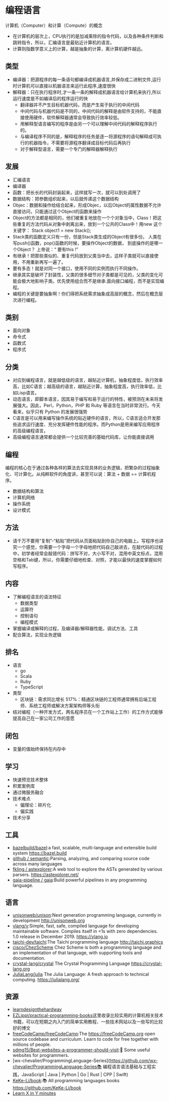 # 编程语言

计算机（Computer）和计算（Compute）的概念

* 在计算机的层次上，CPU执行的是加减乘除的指令代码，以及各种条件判断和跳转指令，所以，汇编语言是最贴近计算机的语言。
* 计算则指数学意义上的计算，越是抽象的计算，离计算机硬件越远。

## 类型

* 编译器：把源程序的每一条语句都编译成机器语言,并保存成二进制文件,运行时计算机可以直接以机器语言来运行此程序,速度很快
* 解释器：只在执行程序时,才一条一条的解释成机器语言给计算机来执行,所以运行速度是不如编译后的程序运行的快
    - 翻译器并不产生目标机器代码，而是产生易于执行的中间代码
    - 中间代码与机器代码是不同的，中间代码的解释是由软件支持的，不能直接使用硬件，软件解释器通常会导致执行效率较低。
    - 用解释型语言编写的程序是由另一个可以理解中间代码的解释程序执行的。
    - 与编译程序不同的是，解释程序的任务是逐一将源程序的语句解释成可执行的机器指令，不需要将源程序翻译成目标代码后再执行
    - 对于解释型语言，需要一个专门的解释器解释执行

## 发展

* 汇编语言
* 编译器
* 函数：把长长的代码封装起来，这样就写一次，就可以到处调用了
* 数据结构：把参数组织起来，以后就传递这个数据结构
* Objec：数据和操作给结合起来，形成Objec，以后Object的属性数据不允许直接访问，只能通过这个Object的函数来操作
* Object的方法都是相同的，他们被重复地放在一个个对象当中，Class！把这些重复的方法代码从对象中剥离出来，放到一个公共的Class中！用new 这个关键字： Stack object1 = new Stack();
* Stack类的函数定义只有一份，但是Stack类生成的Object有很多份。 人类在写push()函数，pop()函数的时候，要操作Object的数据， 到底操作的是哪一个Object？ 上帝说：“ 要有this !”
* 有继承！把那些类似的、重复代码放到父类当中去，这样子类就可以直接使用，不用重新再写一遍了。
* 要有多态！就是对同一个接口，使用不同的实例而执行不同操作。
* 继承其实是破坏了封装性，父类的很多细节对子类都是可见的，父类的变化可能会极大地影响子类。优先使用组合而不是继承.面向接口编程，而不是实现编程。
* 编程的关键是要抽象啊！你们得把系统需求抽象成高层的概念，然后在概念层次进行编程。

## 类别

* 面向对象
* 命令式
* 函数式
* 程序式

## 分类

* 对应到编程语言，就是越低级的语言，越贴近计算机，抽象程度低，执行效率高，比如C语言；越高级的语言，越贴近计算，抽象程度高，执行效率低，比如Lisp语言。
* 动态语言，即脚本语言，因其易于编写和易于运行的特性，被预测在未来将发展强大。因此，Perl，Python，PHP 和 Ruby 等语言在当时非常流行。今天看来，似乎只有 Python 的发展很强势
* C语言是可以用来编写操作系统的贴近硬件的语言，所以，C语言适合开发那些追求运行速度、充分发挥硬件性能的程序。而Python是用来编写应用程序的高级编程语言。
* 高级编程语言通常都会提供一个比较完善的基础代码库，让你能直接调用

## 编程

编程的核心在于通过各种各样的算法去实现具体的业务逻辑，把繁杂的过程抽象化、可计算化。从纯粹软件的角度讲，甚至可以说：算法 + 数据 == 计算机程序。

* 数据结构和算法
* 计算机网络
* 操作系统
* 设计模式

## 方法

* 请千万不要用“复制”-“粘贴”把代码从页面粘贴到你自己的电脑上。写程序也讲究一个感觉，你需要一个字母一个字母地把代码自己敲进去，在敲代码的过程中，初学者经常会敲错代码：拼写不对，大小写不对，混用中英文标点，混用空格和Tab键，所以，你需要仔细地检查、对照，才能以最快的速度掌握如何写程序。

## 内容

* 了解编程语言的语法特征
    - 数据类型
    - 运算符
    - 控制语句
    - 编程模式
* 掌握编译或解释的过程，及编译器/解释器性能，调试方法、工具
* 配合算法，实现业务逻辑

## 排名

* 语言
    - go
    - Scala
    - Ruby
    - TypeScript
* 类型
    - 区块链：需求同比增长 517%：精通区块链的工程师通常拥有后端工程师、系统工程师或解决方案架构师等头衔
* 结对编程（一种开发方式，两名程序员在一个工作站上工作）的工作方式能够提高自己在一家公司工作的意愿

## 闭包

* 变量的值始终保持在内存中

## 学习

* 快速预览技术整体
* 积累案例库
* 通过微服务融合
* 技术难点
    * 偏理论：碎片化
    * 偏实践
* 技术分享

## 工具

* [bazelbuild/bazel](https://github.com/bazelbuild/bazel):a fast, scalable, multi-language and extensible build system https://bazel.build
* [github / semantic](https://github.com/github/semantic):Parsing, analyzing, and comparing source code across many languages
* [fkling / astexplorer](https://github.com/fkling/astexplorer):A web tool to explore the ASTs generated by various parsers. https://astexplorer.net/
* [gaia-pipeline / gaia](https://github.com/gaia-pipeline/gaia):Build powerful pipelines in any programming language.

## 语言

* [unisonweb/unison](https://github.com/unisonweb/unison):Next generation programming language, currently in development http://unisonweb.org
* [vlang/v](https://github.com/vlang/v):Simple, fast, safe, compiled language for developing maintainable software. Compiles itself in <1s with zero dependencies. 1.0 release in December 2019. https://vlang.io
* [taichi-dev/taichi](https://github.com/taichi-dev/taichi):The Taichi programming language http://taichi.graphics
* [cisco/ChezScheme](https://github.com/cisco/ChezScheme) Chez Scheme is both a programming language and an implementation of that language, with supporting tools and documentation.
* [crystal-lang/crystal](https://github.com/crystal-lang/crystal) The Crystal Programming Language https://crystal-lang.org
* [JuliaLang/julia](https://github.com/JuliaLang/julia) The Julia Language: A fresh approach to technical computing. https://julialang.org/

## 资源

* [learndesignthehardway](https://www.learndesignthehardway.com)
* [EZLippi/practical-programming-books](https://github.com/EZLippi/practical-programming-books)这里收录比较实用的计算机相关技术书籍，可以在短期之内入门的简单实用教程、一些技术网站以及一些写的比较好的博文
* [freeCodeCamp/freeCodeCamp](https://github.com/freeCodeCamp/freeCodeCamp):The https://freeCodeCamp.org open source codebase and curriculum. Learn to code for free together with millions of people.
* [sdmg15/Best-websites-a-programmer-should-visit](https://github.com/sdmg15/Best-websites-a-programmer-should-visit):🔗 Some useful websites for programmers.
* [wx-chevalier/ProgrammingLanguage-Series](https://github.com/wx-chevalier/ProgrammingLanguage-Series📚 编程语言语法基础与工程实践，JavaScript | Java | Python | Go | Rust | CPP | Swift)
* [KeKe-Li/book](https://github.com/KeKe-Li/book):📚 All programming languages books https://github.com/KeKe-Li/book
* [Learn X in Y minutes](https://learnxinyminutes.com/)
